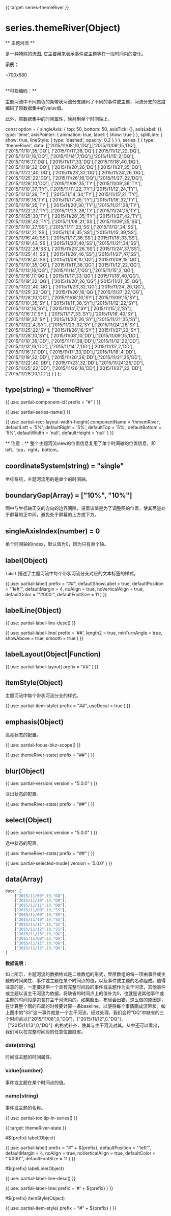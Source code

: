 
{{ target: series-themeRiver }}

# series.themeRiver(Object)

** 主题河流 **

是一种特殊的流图, 它主要用来表示事件或主题等在一段时间内的变化。

**示例：**

~[700x580](${galleryViewPath}themeRiver-lastfm&edit=1&reset=1)


<br>
**可视编码：**

主题河流中不同颜色的条带状河流分支编码了不同的事件或主题，河流分支的宽度编码了原数据集中的value值。

此外，原数据集中的时间属性，映射到单个时间轴上。

<ExampleBaseOption name="themeRiver" title="主题河流图" title-en="Basic Theme River">

const option = {
    singleAxis: {
        top: 50,
        bottom: 50,
        axisTick: {},
        axisLabel: {},
        type: 'time',
        axisPointer: {
            animation: true,
            label: {
                show: true
            }
        },
        splitLine: {
            show: true,
            lineStyle: {
                type: 'dashed',
                opacity: 0.2
            }
        }
    },
    series: [
        {
            type: 'themeRiver',
            data: [['2015/11/08',10,'DQ'],['2015/11/09',15,'DQ'],['2015/11/10',35,'DQ'],
            ['2015/11/11',38,'DQ'],['2015/11/12',22,'DQ'],['2015/11/13',16,'DQ'],
            ['2015/11/14',7,'DQ'],['2015/11/15',2,'DQ'],['2015/11/16',17,'DQ'],
            ['2015/11/17',33,'DQ'],['2015/11/18',40,'DQ'],['2015/11/19',32,'DQ'],
            ['2015/11/20',26,'DQ'],['2015/11/21',35,'DQ'],['2015/11/22',40,'DQ'],
            ['2015/11/23',32,'DQ'],['2015/11/24',26,'DQ'],['2015/11/25',22,'DQ'],
            ['2015/11/26',16,'DQ'],['2015/11/27',22,'DQ'],['2015/11/28',10,'DQ'],
            ['2015/11/08',35,'TY'],['2015/11/09',36,'TY'],['2015/11/10',37,'TY'],
            ['2015/11/11',22,'TY'],['2015/11/12',24,'TY'],['2015/11/13',26,'TY'],
            ['2015/11/14',34,'TY'],['2015/11/15',21,'TY'],['2015/11/16',18,'TY'],
            ['2015/11/17',45,'TY'],['2015/11/18',32,'TY'],['2015/11/19',35,'TY'],
            ['2015/11/20',30,'TY'],['2015/11/21',28,'TY'],['2015/11/22',27,'TY'],
            ['2015/11/23',26,'TY'],['2015/11/24',15,'TY'],['2015/11/25',30,'TY'],
            ['2015/11/26',35,'TY'],['2015/11/27',42,'TY'],['2015/11/28',42,'TY'],
            ['2015/11/08',21,'SS'],['2015/11/09',25,'SS'],['2015/11/10',27,'SS'],
            ['2015/11/11',23,'SS'],['2015/11/12',24,'SS'],['2015/11/13',21,'SS'],
            ['2015/11/14',35,'SS'],['2015/11/15',39,'SS'],['2015/11/16',40,'SS'],
            ['2015/11/17',36,'SS'],['2015/11/18',33,'SS'],['2015/11/19',43,'SS'],
            ['2015/11/20',40,'SS'],['2015/11/21',34,'SS'],['2015/11/22',28,'SS'],
            ['2015/11/23',26,'SS'],['2015/11/24',37,'SS'],['2015/11/25',41,'SS'],
            ['2015/11/26',46,'SS'],['2015/11/27',47,'SS'],['2015/11/28',41,'SS'],
            ['2015/11/08',10,'QG'],['2015/11/09',15,'QG'],['2015/11/10',35,'QG'],
            ['2015/11/11',38,'QG'],['2015/11/12',22,'QG'],['2015/11/13',16,'QG'],
            ['2015/11/14',7,'QG'],['2015/11/15',2,'QG'],['2015/11/16',17,'QG'],
            ['2015/11/17',33,'QG'],['2015/11/18',40,'QG'],['2015/11/19',32,'QG'],
            ['2015/11/20',26,'QG'],['2015/11/21',35,'QG'],['2015/11/22',40,'QG'],
            ['2015/11/23',32,'QG'],['2015/11/24',26,'QG'],['2015/11/25',22,'QG'],
            ['2015/11/26',16,'QG'],['2015/11/27',22,'QG'],['2015/11/28',10,'QG'],
            ['2015/11/08',10,'SY'],['2015/11/09',15,'SY'],['2015/11/10',35,'SY'],
            ['2015/11/11',38,'SY'],['2015/11/12',22,'SY'],['2015/11/13',16,'SY'],
            ['2015/11/14',7,'SY'],['2015/11/15',2,'SY'],['2015/11/16',17,'SY'],
            ['2015/11/17',33,'SY'],['2015/11/18',40,'SY'],['2015/11/19',32,'SY'],
            ['2015/11/20',26,'SY'],['2015/11/21',35,'SY'],['2015/11/22',4,'SY'],
            ['2015/11/23',32,'SY'],['2015/11/24',26,'SY'],['2015/11/25',22,'SY'],
            ['2015/11/26',16,'SY'],['2015/11/27',22,'SY'],['2015/11/28',10,'SY'],
            ['2015/11/08',10,'DD'],['2015/11/09',15,'DD'],['2015/11/10',35,'DD'],
            ['2015/11/11',38,'DD'],['2015/11/12',22,'DD'],['2015/11/13',16,'DD'],
            ['2015/11/14',7,'DD'],['2015/11/15',2,'DD'],['2015/11/16',17,'DD'],
            ['2015/11/17',33,'DD'],['2015/11/18',4,'DD'],['2015/11/19',32,'DD'],
            ['2015/11/20',26,'DD'],['2015/11/21',35,'DD'],['2015/11/22',40,'DD'],
            ['2015/11/23',32,'DD'],['2015/11/24',26,'DD'],['2015/11/25',22,'DD'],
            ['2015/11/26',16,'DD'],['2015/11/27',22,'DD'],['2015/11/28',10,'DD']]
        }
    ]
};
</ExampleBaseOption>

## type(string) = 'themeRiver'

{{ use: partial-component-id(
    prefix = "#"
) }}

{{ use: partial-series-name() }}

{{ use: partial-rect-layout-width-height(
    componentName = 'thmemRiver',
    defaultLeft = '5%',
    defaultRight = '5%',
    defaultTop = '5%',
    defaultBottom = '5%',
    defaultWidth = 'null',
    defaultHeight = 'null'
) }}

** 注意：**
整个主题河流view的位置信息复用了单个时间轴的位置信息，即left，top，right，bottom。

## coordinateSystem(string) = "single"

坐标系统，主题河流用的是单个的时间轴。

## boundaryGap(Array) = ["10%", "10%"]

图中与坐标轴正交的方向的边界间隙，设置该值是为了调整图的位置，使其尽量处于屏幕的正中间，避免处于屏幕的上方或下方。

## singleAxisIndex(number) = 0

单个时间轴的index，默认值为0，因为只有单个轴。

## label(Object)

`label` 描述了主题河流中每个带状河流分支对应的文本标签的样式。

{{ use: partial-label(
    prefix = "##",
    defaultShowLabel = true,
    defaultPosition = "'left'",
    defaultMargin = 4,
    noAlign = true,
    noVerticalAlign = true,
    defaultColor = "'#000'",
    defaultFontSize = 11
) }}

## labelLine(Object)

{{ use: partial-label-line-desc() }}

{{ use: partial-label-line(
    prefix = '##',
    length2 = true,
    minTurnAngle = true,
    showAbove = true,
    smooth = true
) }}

## labelLayout(Object|Function)

{{ use: partial-label-layout(
    prefix = "##"
) }}

## itemStyle(Object)

主题河流中每个带状河流分支的样式。

{{ use: partial-item-style(
    prefix = "##",
    useDecal = true
) }}

## emphasis(Object)

高亮状态的配置。

{{ use: partial-focus-blur-scope() }}

{{ use: themeRiver-state(
    prefix = "##"
) }}

## blur(Object)

{{ use: partial-version(
    version = "5.0.0"
) }}

淡出状态的配置。

{{ use: themeRiver-state(
    prefix = "##"
) }}

## select(Object)

{{ use: partial-version(
    version = "5.0.0"
) }}

选中状态的配置。

{{ use: themeRiver-state(
    prefix = "##"
) }}

{{ use: partial-selected-mode(
    version = '5.0.0'
) }}

## data(Array)

```js
data: [
    ["2015/11/09",10,"DQ"],
    ["2015/11/10",10,"DQ"],
    ["2015/11/11",10,"DQ"],
    ["2015/11/08",10,"SS"],
    ["2015/11/09",10,"SS"],
    ["2015/11/10",10,"SS"],
    ["2015/11/11",10,"SS"],
    ["2015/11/12",10,"SS"],
    ["2015/11/13",10,"QG"],
    ["2015/11/08",10,"QG"],
    ["2015/11/11",10,"QG"],
    ["2015/11/13",10,"QG"],
]
```
**数据说明：**

如上所示，主题河流的数据格式是二维数组的形式，里层数组的每一项由事件或主题的时间属性、事件或主题在某个时间点的值，以及事件或主题的名称组成。值得注意的是，一定要提供一个具有完整时间段的事件或主题作为主干河流，其他事件或主题以该主干河流为依据，将缺省的时间点上的值补为0，也就是说其他事件或主题的时间段是包含在主干河流内的，如果超出，布局会出错，这么做的原因是，在计算整个图的布局的时候要计算一条baseline，以便将每个事情画成流带状。如上图中的"SS"这一事件就是一个主干河流，经过处理，我们会将"DQ"中缺省的三个时间点以["2015/11/08",0,"DQ"]，["2015/11/12",0,"DQ"]，［"2015/11/13",0,"DQ"］的格式补齐，使其与主干河流对其。从中还可以看出，我们可以在完整时间段的任意位置缺省。

### date(string)

时间或主题的时间属性。

### value(number)

事件或主题在某个时间点的值。

### name(string)

事件或主题的名称。

{{ use: partial-tooltip-in-series() }}



{{ target: themeRiver-state }}

#${prefix} label(Object)

{{ use: partial-label(
    prefix = "#" + ${prefix},
    defaultPosition = "'left'",
    defaultMargin = 4,
    noAlign = true,
    noVerticalAlign = true,
    defaultColor = "'#000'",
    defaultFontSize = 11
) }}

#${prefix} labelLine(Object)

{{ use: partial-label-line-desc() }}

{{ use: partial-label-line(
    prefix = '#' + ${prefix}
) }}

#${prefix} itemStyle(Object)

{{ use: partial-item-style(
    prefix = "#" + ${prefix}
) }}

